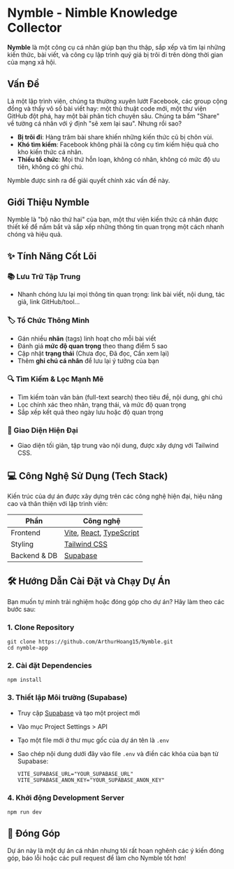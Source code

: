 # Nymble - Nimble Knowledge Collector

**Nymble** là một công cụ cá nhân giúp bạn thu thập, sắp xếp và tìm lại những kiến thức, bài viết, và công cụ lập trình quý giá bị trôi đi trên dòng thời gian của mạng xã hội.

## Vấn Đề

Là một lập trình viên, chúng ta thường xuyên lướt Facebook, các group cộng đồng và thấy vô số bài viết hay: một thủ thuật code mới, một thư viện GitHub đột phá, hay một bài phân tích chuyên sâu. Chúng ta bấm "Share" về tường cá nhân với ý định "sẽ xem lại sau". Nhưng rồi sao?

- **Bị trôi đi**: Hàng trăm bài share khiến những kiến thức cũ bị chôn vùi.
- **Khó tìm kiếm**: Facebook không phải là công cụ tìm kiếm hiệu quả cho kho kiến thức cá nhân.
- **Thiếu tổ chức**: Mọi thứ hỗn loạn, không có nhãn, không có mức độ ưu tiên, không có ghi chú.

Nymble được sinh ra để giải quyết chính xác vấn đề này.

## Giới Thiệu Nymble

Nymble là "bộ não thứ hai" của bạn, một thư viện kiến thức cá nhân được thiết kế để nắm bắt và sắp xếp những thông tin quan trọng một cách nhanh chóng và hiệu quả.

## ✨ Tính Năng Cốt Lõi

### 📚 Lưu Trữ Tập Trung

- Nhanh chóng lưu lại mọi thông tin quan trọng: link bài viết, nội dung, tác giả, link GitHub/tool...

### 🏷️ Tổ Chức Thông Minh

- Gán nhiều **nhãn** (tags) linh hoạt cho mỗi bài viết
- Đánh giá **mức độ quan trọng** theo thang điểm 5 sao
- Cập nhật **trạng thái** (Chưa đọc, Đã đọc, Cần xem lại)
- Thêm **ghi chú cá nhân** để lưu lại ý tưởng của bạn

### 🔍 Tìm Kiếm & Lọc Mạnh Mẽ

- Tìm kiếm toàn văn bản (full-text search) theo tiêu đề, nội dung, ghi chú
- Lọc chính xác theo nhãn, trạng thái, và mức độ quan trọng
- Sắp xếp kết quả theo ngày lưu hoặc độ quan trọng

### 🚀 Giao Diện Hiện Đại

- Giao diện tối giản, tập trung vào nội dung, được xây dựng với Tailwind CSS.

## 💻 Công Nghệ Sử Dụng (Tech Stack)

Kiến trúc của dự án được xây dựng trên các công nghệ hiện đại, hiệu năng cao và thân thiện với lập trình viên:

| Phần         | Công nghệ                                                                                                 |
| ------------ | --------------------------------------------------------------------------------------------------------- |
| Frontend     | [Vite](https://vitejs.dev/), [React](https://reactjs.org/), [TypeScript](https://www.typescriptlang.org/) |
| Styling      | [Tailwind CSS](https://tailwindcss.com/)                                                                  |
| Backend & DB | [Supabase](https://supabase.io/)                                                                          |

## 🛠️ Hướng Dẫn Cài Đặt và Chạy Dự Án

Bạn muốn tự mình trải nghiệm hoặc đóng góp cho dự án? Hãy làm theo các bước sau:

### 1. Clone Repository

    git clone https://github.com/ArthurHoang15/Nymble.git
    cd nymble-app

### 2. Cài đặt Dependencies

    npm install

### 3. Thiết lập Môi trường (Supabase)

- Truy cập [Supabase](https://supabase.io/) và tạo một project mới
- Vào mục Project Settings > API
- Tạo một file mới ở thư mục gốc của dự án tên là `.env`
- Sao chép nội dung dưới đây vào file `.env` và điền các khóa của bạn từ Supabase:

      VITE_SUPABASE_URL="YOUR_SUPABASE_URL"
      VITE_SUPABASE_ANON_KEY="YOUR_SUPABASE_ANON_KEY"

### 4. Khởi động Development Server

    npm run dev

## 🤝 Đóng Góp

Dự án này là một dự án cá nhân nhưng tôi rất hoan nghênh các ý kiến đóng góp, báo lỗi hoặc các pull request để làm cho Nymble tốt hơn!

